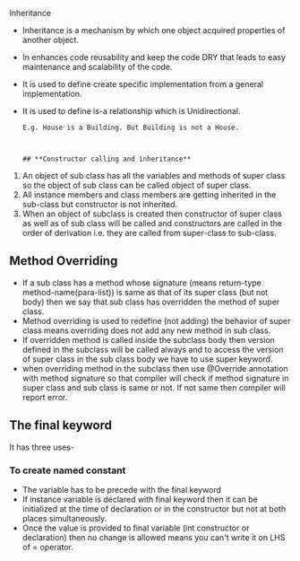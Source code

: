 Inheritance

- Inheritance is a mechanism by which one object acquired properties of another object.
- In enhances code reusability and keep the code DRY that leads to easy maintenance and scalability of the code.
- It is used to define create specific implementation from a general implementation.
- It is used to define is-a relationship which is Unidirectional.

      E.g. House is a Building. But Building is not a House.
      
      
      
      ## **Constructor calling and inheritance**

1. An object of sub class has all the variables and methods of super class so the object of sub class can be called object of super class.
2. All instance members and class members are getting inherited in the sub-class but constructor is not inherited.
3. When an object of subclass is created then constructor of super class as well as of sub class will be called and constructors are called in the order of derivation i.e. they are called from super-class to sub-class.



## Method Overriding

- If a sub class has a method whose signature (means return-type method-name(para-list)) is same as that of its super class (but not body) then we say that sub class has overridden the method of super class.
- Method overriding is used to redefine (not adding) the behavior of super class means overriding does not add any new method in sub class.
- If overridden method is called inside the subclass body then version defined in the subclass will be called always and to access the version of super class in the sub class body we have to use super keyword.
- when overriding method in the subclass then use @Override annotation with method signature so that compiler will check if method signature in super class and sub class is same or not. If not same then compiler will report error.



## **The final keyword**

It has three uses-

### **To create named constant**

- The variable has to be precede with the final keyword
- If instance variable is declared with final keyword then it can be initialized at the time of declaration or in the constructor but not at both places simultaneously.
- Once the value is provided to final variable (int constructor or declaration) then no change is allowed means you can't write it on LHS of = operator.